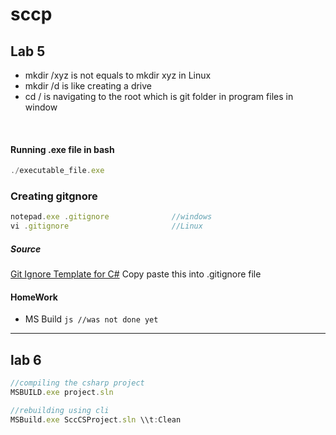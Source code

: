 # sccp

## Lab 5
+ mkdir /xyz is not equals to mkdir xyz in Linux
+ mkdir /d is like creating a drive
+ cd / is navigating to the root which is git folder in program files in window

<br/>

#### Running .exe file in bash
```js
./executable_file.exe
```

### Creating gitgnore
```js
notepad.exe .gitignore              //windows
vi .gitignore                       //Linux
```
##### Source
<a href="https://gist.github.com/brazilnut2000/8226958" target="blank">Git Ignore Template for C#</a>
Copy paste this into .gitignore file

#### HomeWork
- MS Build
``js
//was not done yet
``
---
## lab 6
```js
//compiling the csharp project
MSBUILD.exe project.sln
```
```js
//rebuilding using cli
MSBuild.exe SccCSProject.sln \\t:Clean
```
